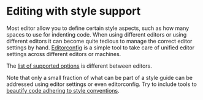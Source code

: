 # Editing with style support

Most editor allow you to define certain style aspects, such as how many spaces to use for indenting code. When using different editors or using different editors it can become quite tedious to manage the correct editor settings by hand. [Editorconfig](http://editorconfig.org/) is a simple tool to take care of unified editor settings across different editors or machines.

The [list of supported options](https://github.com/editorconfig/editorconfig/wiki/EditorConfig-Properties) is different between editors.

Note that only a small fraction of what can be part of a style guide can be addressed using editor settings or even editorconfig. Try to include tools to [beautify code adhering to style conventions](Beautify.md).
